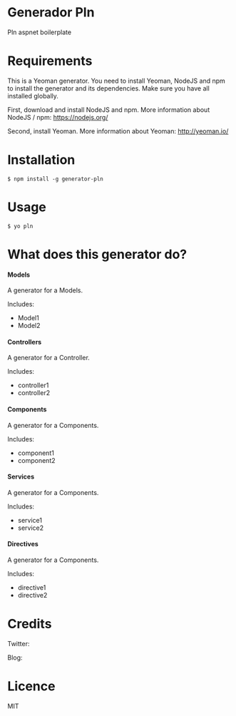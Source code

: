 # Generador Pln
Pln aspnet boilerplate

# Requirements
This is a Yeoman generator. You need to install Yeoman, NodeJS and npm to install the generator and its dependencies. Make sure you have all installed globally.

First, download and install NodeJS and npm. More information about NodeJS / npm: https://nodejs.org/

Second, install Yeoman. More information about Yeoman: http://yeoman.io/

# Installation
```
$ npm install -g generator-pln
```

# Usage
```
$ yo pln
```

# What does this generator do?


#### Models
A generator for a Models.

Includes:
- Model1
- Model2

#### Controllers
A generator for a Controller.

Includes:
- controller1
- controller2

#### Components
A generator for a Components.

Includes:
- component1
- component2

#### Services
A generator for a Components.

Includes:
- service1
- service2

#### Directives
A generator for a Components.

Includes:
- directive1
- directive2


# Credits

Twitter: 

Blog: 

# Licence
MIT